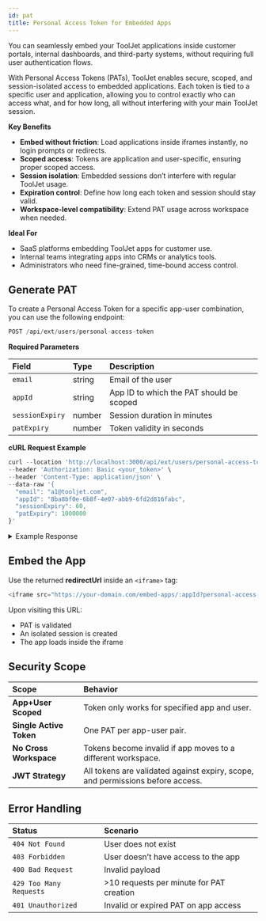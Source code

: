 ```yaml
---
id: pat
title: Personal Access Token for Embedded Apps
---
```


You can seamlessly embed your ToolJet applications inside customer portals, internal dashboards, and third-party systems, without requiring full user authentication flows.

With Personal Access Tokens (PATs), ToolJet enables secure, scoped, and session-isolated access to embedded applications. Each token is tied to a specific user and application, allowing you to control exactly who can access what, and for how long, all without interfering with your main ToolJet session.

**Key Benefits**
- **Embed without friction**: Load applications inside iframes instantly, no login prompts or redirects.
- **Scoped access**: Tokens are application and user-specific, ensuring proper scoped access.
- **Session isolation**: Embedded sessions don’t interfere with regular ToolJet usage.
- **Expiration control**: Define how long each token and session should stay valid.
- **Workspace-level compatibility**: Extend PAT usage across workspace when needed.

**Ideal For**
- SaaS platforms embedding ToolJet apps for customer use.
- Internal teams integrating apps into CRMs or analytics tools.
- Administrators who need fine-grained, time-bound access control.

## Generate PAT

To create a Personal Access Token for a specific app-user combination, you can use the following endpoint:

```swift
POST /api/ext/users/personal-access-token
```
**Required Parameters**

| Field           | Type   | Description                              |
|:--------------- |:------ |:---------------------------------------- |
| `email`         | string | Email of the user                        |
| `appId`         | string | App ID to which the PAT should be scoped |
| `sessionExpiry` | number | Session duration in minutes              |
| `patExpiry`     | number | Token validity in seconds                |

**cURL Request Example**

```js
curl --location 'http://localhost:3000/api/ext/users/personal-access-token' \
--header 'Authorization: Basic <your_token>' \
--header 'Content-Type: application/json' \
--data-raw '{
  "email": "a1@tooljet.com",
  "appId": "8ba8bf0e-6b8f-4e07-abb9-6fd2d816fabc",
  "sessionExpiry": 60,
  "patExpiry": 1000000
}'
```

<details id="tj-dropdown">
<summary>Example Response</summary>
```js
{
  "personalAccessToken": "pat_469ed9...1a8b597",
  "redirectUrl": "http://localhost:8082/embed-apps/8ba8bf0e...?personal-access-token=pat_469ed9..."
}
```
</details>

## Embed the App

Use the returned **redirectUrl** inside an `<iframe>` tag:

```js
<iframe src="https://your-domain.com/embed-apps/:appId?personal-access-token=pat_XXXX" />
```

Upon visiting this URL:
- PAT is validated
- An isolated session is created
- The app loads inside the iframe

## Security Scope

| Scope                   | Behavior                                                                       |
|:----------------------- |:------------------------------------------------------------------------------ |
| **App+User Scoped**     | Token only works for specified app and user.                                   |
| **Single Active Token** | One PAT per app-user pair.                                                     |
| **No Cross Workspace**  | Tokens become invalid if app moves to a different workspace.                   |
| **JWT Strategy**        | All tokens are validated against expiry, scope, and permissions before access. |

## Error Handling

| Status                  | Scenario                                 |
|:----------------------- |:---------------------------------------- |
| `404 Not Found`         | User does not exist                      |
| `403 Forbidden`         | User doesn’t have access to the app      |
| `400 Bad Request`       | Invalid payload                          |
| `429 Too Many Requests` | >10 requests per minute for PAT creation |
| `401 Unauthorized`      | Invalid or expired PAT on app access     |
